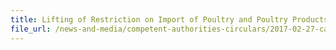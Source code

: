 ```yaml
---
title: Lifting of Restriction on Import of Poultry and Poultry Products from Denmark 
file_url: /news-and-media/competent-authorities-circulars/2017-02-27-ca.pdf
---
```


